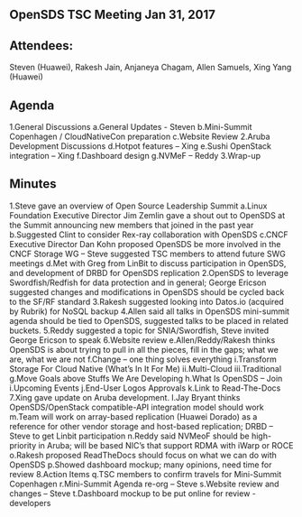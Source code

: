 ## OpenSDS TSC Meeting Jan 31, 2017 

## Attendees:
Steven (Huawei), Rakesh Jain, Anjaneya Chagam, Allen Samuels, Xing Yang (Huawei)

## Agenda
1.General Discussions
	a.General Updates - Steven
	b.Mini-Summit Copenhagen / CloudNativeCon preparation
	c.Website Review
2.Aruba Development Discussions
	d.Hotpot features – Xing
	e.Sushi OpenStack integration – Xing
	f.Dashboard design
	g.NVMeF – Reddy
3.Wrap-up 

## Minutes
1.Steve gave an overview of Open Source Leadership Summit
	a.Linux Foundation Executive Director Jim Zemlin gave a shout out to OpenSDS at the Summit announcing new members that joined in the past year
	b.Suggested Clint to consider Rex-ray collaboration with OpenSDS
	c.CNCF Executive Director Dan Kohn proposed OpenSDS be more involved in the CNCF Storage WG – Steve suggested TSC members to attend future SWG meetings
	d.Met with Greg from LinBit to discuss participation in OpenSDS, and development of DRBD for OpenSDS replication
2.OpenSDS to leverage Swordfish/Redfish for data protection and in general; George Ericson suggested changes and modifications in OpenSDS should be cycled back to the SF/RF standard
3.Rakesh suggested looking into Datos.io (acquired by Rubrik) for NoSQL backup
4.Allen said all talks in OpenSDS mini-summit agenda should be tied to OpenSDS, suggested talks to be placed in related buckets.
5.Reddy suggested a topic for SNIA/Swordfish, Steve invited George Ericson to speak
6.Website review
	e.Allen/Reddy/Rakesh thinks OpenSDS is about trying to pull in all the pieces, fill in the gaps; what we are, what we are not
	f.Change –  one thing solves everything
		i.Transform Storage For Cloud Native (What’s In It For Me)
		ii.Multi-Cloud
		iii.Traditional
	g.Move Goals above Stuffs We Are Developing
	h.What Is OpenSDS – Join
	i.Upcoming Events
	j.End-User Logos Approvals
	k.Link to Read-The-Docs
7.Xing gave update on Aruba development.
	l.Jay Bryant thinks OpenSDS/OpenStack compatible-API integration model should work
	m.Team will work on array-based replication (Huawei Dorado) as a reference for other vendor storage and host-based replication; DRBD – Steve to get Linbit participation
	n.Reddy said NVMeoF should be high-priority in Aruba; will be based NIC’s that support RDMA with iWarp or ROCE
	o.Rakesh proposed ReadTheDocs should focus on what we can do with OpenSDS
	p.Showed dashboard mockup; many opinions, need time for review
8.Action Items
	q.TSC members to confirm travels for Mini-Summit Copenhagen
	r.Mini-Summit Agenda re-org – Steve
	s.Website review and changes – Steve
	t.Dashboard mockup to be put online for review - developers

